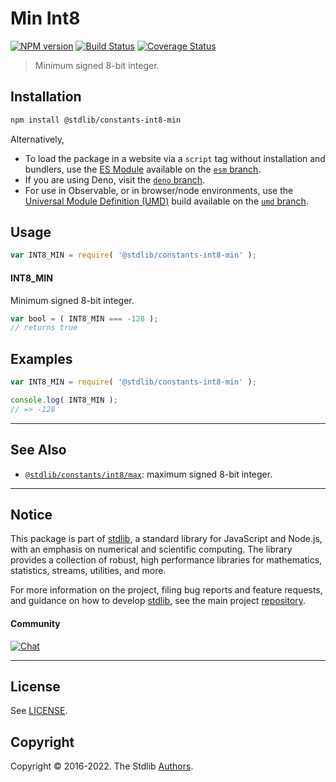 <!--

@license Apache-2.0

Copyright (c) 2018 The Stdlib Authors.

Licensed under the Apache License, Version 2.0 (the "License");
you may not use this file except in compliance with the License.
You may obtain a copy of the License at

   http://www.apache.org/licenses/LICENSE-2.0

Unless required by applicable law or agreed to in writing, software
distributed under the License is distributed on an "AS IS" BASIS,
WITHOUT WARRANTIES OR CONDITIONS OF ANY KIND, either express or implied.
See the License for the specific language governing permissions and
limitations under the License.

-->

# Min Int8

[![NPM version][npm-image]][npm-url] [![Build Status][test-image]][test-url] [![Coverage Status][coverage-image]][coverage-url] <!-- [![dependencies][dependencies-image]][dependencies-url] -->

> Minimum signed 8-bit integer.

<section class="installation">

## Installation

```bash
npm install @stdlib/constants-int8-min
```

Alternatively,

-   To load the package in a website via a `script` tag without installation and bundlers, use the [ES Module][es-module] available on the [`esm` branch][esm-url].
-   If you are using Deno, visit the [`deno` branch][deno-url].
-   For use in Observable, or in browser/node environments, use the [Universal Module Definition (UMD)][umd] build available on the [`umd` branch][umd-url].

</section>

<section class="usage">

## Usage

```javascript
var INT8_MIN = require( '@stdlib/constants-int8-min' );
```

#### INT8_MIN

Minimum signed 8-bit integer.

```javascript
var bool = ( INT8_MIN === -128 );
// returns true
```

</section>

<!-- /.usage -->

<section class="examples">

## Examples

<!-- TODO: better example -->

<!-- eslint no-undef: "error" -->

```javascript
var INT8_MIN = require( '@stdlib/constants-int8-min' );

console.log( INT8_MIN );
// => -128
```

</section>

<!-- /.examples -->

<!-- Section for related `stdlib` packages. Do not manually edit this section, as it is automatically populated. -->

<section class="related">

* * *

## See Also

-   <span class="package-name">[`@stdlib/constants/int8/max`][@stdlib/constants/int8/max]</span><span class="delimiter">: </span><span class="description">maximum signed 8-bit integer.</span>

</section>

<!-- /.related -->

<!-- Section for all links. Make sure to keep an empty line after the `section` element and another before the `/section` close. -->


<section class="main-repo" >

* * *

## Notice

This package is part of [stdlib][stdlib], a standard library for JavaScript and Node.js, with an emphasis on numerical and scientific computing. The library provides a collection of robust, high performance libraries for mathematics, statistics, streams, utilities, and more.

For more information on the project, filing bug reports and feature requests, and guidance on how to develop [stdlib][stdlib], see the main project [repository][stdlib].

#### Community

[![Chat][chat-image]][chat-url]

---

## License

See [LICENSE][stdlib-license].


## Copyright

Copyright &copy; 2016-2022. The Stdlib [Authors][stdlib-authors].

</section>

<!-- /.stdlib -->

<!-- Section for all links. Make sure to keep an empty line after the `section` element and another before the `/section` close. -->

<section class="links">

[npm-image]: http://img.shields.io/npm/v/@stdlib/constants-int8-min.svg
[npm-url]: https://npmjs.org/package/@stdlib/constants-int8-min

[test-image]: https://github.com/stdlib-js/constants-int8-min/actions/workflows/test.yml/badge.svg
[test-url]: https://github.com/stdlib-js/constants-int8-min/actions/workflows/test.yml

[coverage-image]: https://img.shields.io/codecov/c/github/stdlib-js/constants-int8-min/main.svg
[coverage-url]: https://codecov.io/github/stdlib-js/constants-int8-min?branch=main

<!--

[dependencies-image]: https://img.shields.io/david/stdlib-js/constants-int8-min.svg
[dependencies-url]: https://david-dm.org/stdlib-js/constants-int8-min/main

-->

[umd]: https://github.com/umdjs/umd
[es-module]: https://developer.mozilla.org/en-US/docs/Web/JavaScript/Guide/Modules

[deno-url]: https://github.com/stdlib-js/constants-int8-min/tree/deno
[umd-url]: https://github.com/stdlib-js/constants-int8-min/tree/umd
[esm-url]: https://github.com/stdlib-js/constants-int8-min/tree/esm

[chat-image]: https://img.shields.io/gitter/room/stdlib-js/stdlib.svg
[chat-url]: https://gitter.im/stdlib-js/stdlib/

[stdlib]: https://github.com/stdlib-js/stdlib

[stdlib-authors]: https://github.com/stdlib-js/stdlib/graphs/contributors

[stdlib-license]: https://raw.githubusercontent.com/stdlib-js/constants-int8-min/main/LICENSE

<!-- <related-links> -->

[@stdlib/constants/int8/max]: https://github.com/stdlib-js/constants-int8-max

<!-- </related-links> -->

</section>

<!-- /.links -->
